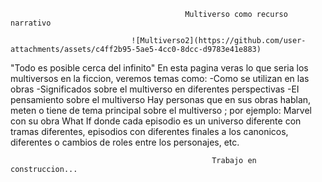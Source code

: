                                            Multiverso como recurso narrativo

                               ![Multiverso2](https://github.com/user-attachments/assets/c4ff2b95-5ae5-4cc0-8dcc-d9783e41e883)


"Todo es posible cerca del infinito"
En esta pagina veras lo que seria los multiversos en la ficcion, veremos temas como: -Como se utilizan en las obras -Significados sobre el multiverso en diferentes perspectivas 
-EI pensamiento sobre el multiverso Hay personas que en sus obras hablan, meten o tiene de tema principal sobre el multiverso ; por ejemplo: 
Marvel con su obra What If donde cada episodio es un universo diferente con tramas diferentes, episodios con diferentes finales a los canonicos, 
diferentes o cambios de roles entre los personajes, etc.
                                                                       
                                                 Trabajo en construccion...
